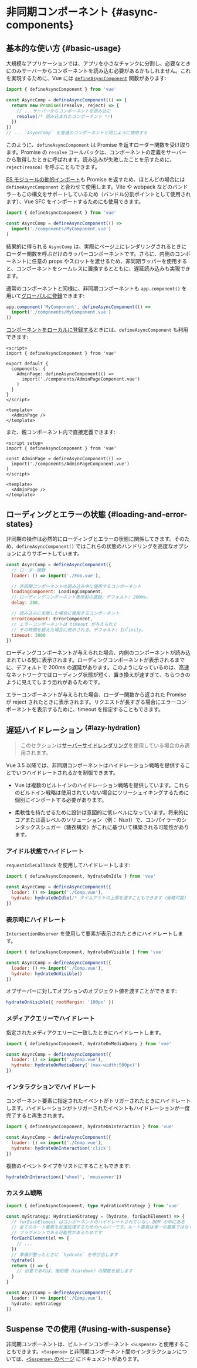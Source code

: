 # 非同期コンポーネント {#async-components}

## 基本的な使い方 {#basic-usage}

大規模なアプリケーションでは、アプリを小さなチャンクに分割し、必要なときにのみサーバーからコンポーネントを読み込む必要があるかもしれません。これを実現するために、Vue には [`defineAsyncComponent`](/api/general#defineasynccomponent) 関数があります:

```js
import { defineAsyncComponent } from 'vue'

const AsyncComp = defineAsyncComponent(() => {
  return new Promise((resolve, reject) => {
    // ...サーバーからコンポーネントを読み込む
    resolve(/* 読み込まれたコンポーネント */)
  })
})
// ... `AsyncComp` を普通のコンポーネントと同じように使用する
```

このように、`defineAsyncComponent` は Promise を返すローダー関数を受け取ります。Promise の `resolve` コールバックは、コンポーネントの定義をサーバーから取得したときに呼ばれます。読み込みが失敗したことを示すために、`reject(reason)` を呼ぶこともできます。

[ES モジュールの動的インポート](https://developer.mozilla.org/en-US/docs/Web/JavaScript/Reference/Operators/import)<!-- TODO: 日本語版のページが出来たら URL 差し替え -->も Promise を返すため、ほとんどの場合には `defineAsyncComponent` と合わせて使用します。Vite や webpack などのバンドラーもこの構文をサポートしているため（バンドル分割ポイントとして使用されます）、Vue SFC をインポートするためにも使用できます。

```js
import { defineAsyncComponent } from 'vue'

const AsyncComp = defineAsyncComponent(() =>
  import('./components/MyComponent.vue')
)
```

結果的に得られる `AsyncComp` は、実際にページ上にレンダリングされるときにローダー関数を呼ぶだけのラッパーコンポーネントです。さらに、内側のコンポーネントに任意の props やスロットを渡せるため、非同期ラッパーを使用すると、コンポーネントをシームレスに置換するとともに、遅延読み込みも実現できます。

通常のコンポーネントと同様に、非同期コンポーネントも `app.component()` を用いて[グローバルに登録](/guide/components/registration#global-registration)できます:

```js
app.component('MyComponent', defineAsyncComponent(() =>
  import('./components/MyComponent.vue')
))
```

<div class="options-api">

[コンポーネントをローカルに登録する](/guide/components/registration#local-registration)ときには、`defineAsyncComponent` も利用できます:

```vue
<script>
import { defineAsyncComponent } from 'vue'

export default {
  components: {
    AdminPage: defineAsyncComponent(() =>
      import('./components/AdminPageComponent.vue')
    )
  }
}
</script>

<template>
  <AdminPage />
</template>
```

</div>

<div class="composition-api">

また、親コンポーネント内で直接定義できます:

```vue
<script setup>
import { defineAsyncComponent } from 'vue'

const AdminPage = defineAsyncComponent(() =>
  import('./components/AdminPageComponent.vue')
)
</script>

<template>
  <AdminPage />
</template>
```

</div>

## ローディングとエラーの状態 {#loading-and-error-states}

非同期の操作は必然的にローディングとエラーの状態に関係してきます。そのため、`defineAsyncComponent()` ではこれらの状態のハンドリングを高度なオプションによりサポートしています。

```js
const AsyncComp = defineAsyncComponent({
  // ローダー関数
  loader: () => import('./Foo.vue'),

  // 非同期コンポーネントの読み込み中に使用するコンポーネント
  loadingComponent: LoadingComponent,
  // ローディングコンポーネント表示前の遅延。デフォルト: 200ms。
  delay: 200,

  // 読み込みに失敗した場合に使用するコンポーネント
  errorComponent: ErrorComponent,
  // エラーコンポーネントは timeout が与えられて
  // その時間を超えた場合に表示される。デフォルト: Infinity。
  timeout: 3000
})
```

ローディングコンポーネントが与えられた場合、内側のコンポーネントが読み込まれている間に表示されます。ローディングコンポーネントが表示されるまでに、デフォルトで 200ms の遅延があります。このようになっているのは、高速なネットワークではローディング状態が短く、置き換えが速すぎて、ちらつきのように見えてしまう恐れがあるためです。

エラーコンポーネントが与えられた場合、ローダー関数から返された Promise が reject されたときに表示されます。リクエストが長すぎる場合にエラーコンポーネントを表示するために、timeout を指定することもできます。

## 遅延ハイドレーション <sup class="vt-badge" data-text="3.5+" /> {#lazy-hydration}

> このセクションは[サーバーサイドレンダリング](/guide/scaling-up/ssr)を使用している場合のみ適用されます。

Vue 3.5 以降では、非同期コンポーネントはハイドレーション戦略を提供することでいつハイドレートされるかを制御できます。

- Vue は複数のビルトインのハイドレーション戦略を提供しています。これらのビルトイン戦略は使用されていない場合にツリーシェイキングするために個別にインポートする必要があります。

- 柔軟性を持たせるために設計は意図的に低レベルになっています。将来的にコアまたは高レベルのソリューション（例： Nuxt）で、コンパイラーのシンタックスシュガー（糖衣構文）がこれに基づいて構築される可能性があります。

### アイドル状態でハイドレート

`requestIdleCallback` を使用してハイドレートします:

```js
import { defineAsyncComponent, hydrateOnIdle } from 'vue'

const AsyncComp = defineAsyncComponent({
  loader: () => import('./Comp.vue'),
  hydrate: hydrateOnIdle(/* タイムアウトの上限を渡すこともできます（省略可能） */)
})
```

### 表示時にハイドレート

`IntersectionObserver` を使用して要素が表示されたときにハイドレートします。

```js
import { defineAsyncComponent, hydrateOnVisible } from 'vue'

const AsyncComp = defineAsyncComponent({
  loader: () => import('./Comp.vue'),
  hydrate: hydrateOnVisible()
})
```

オブザーバーに対してオプションのオブジェクト値を渡すことができます:

```js
hydrateOnVisible({ rootMargin: '100px' })
```

### メディアクエリーでハイドレート

指定されたメディアクエリーに一致したときにハイドレートします。

```js
import { defineAsyncComponent, hydrateOnMediaQuery } from 'vue'

const AsyncComp = defineAsyncComponent({
  loader: () => import('./Comp.vue'),
  hydrate: hydrateOnMediaQuery('(max-width:500px)')
})
```

### インタラクションでハイドレート

コンポーネント要素に指定されたイベントがトリガーされたときにハイドレートします。ハイドレーションがトリガーされたイベントもハイドレーションが一度完了すると再生されます。

```js
import { defineAsyncComponent, hydrateOnInteraction } from 'vue'

const AsyncComp = defineAsyncComponent({
  loader: () => import('./Comp.vue'),
  hydrate: hydrateOnInteraction('click')
})
```

複数のイベントタイプをリストにすることもできます:

```js
hydrateOnInteraction(['wheel', 'mouseover'])
```

### カスタム戦略

```ts
import { defineAsyncComponent, type HydrationStrategy } from 'vue'

const myStrategy: HydrationStrategy = (hydrate, forEachElement) => {
  // forEachElement はコンポーネントのハイドレートされていない DOM の中にある
  // 全てのルート要素を反復処理するためのヘルパーです。ルート要素は単一の要素ではなく
  // フラグメントである可能性があるためです
  forEachElement(el => {
    // ...
  })
  // 準備が整ったときに `hydrate` を呼び出します
  hydrate()
  return () => {
    // 必要であれば、後処理（teardown）の関数を返します
  }
}

const AsyncComp = defineAsyncComponent({
  loader: () => import('./Comp.vue'),
  hydrate: myStrategy
})
```

## Suspense での使用 {#using-with-suspense}

非同期コンポーネントは、ビルトインコンポーネント `<Suspense>` と使用することもできます。`<Suspense>` と非同期コンポーネント間のインタラクションについては、[`<Suspense>` のページ](/guide/built-ins/suspense) にドキュメントがあります。
